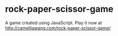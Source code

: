 # rock-paper-scissor-game
A game created using JavaScript. Play it now at http://camelliawang.com/rock-paper-scissor-game/
